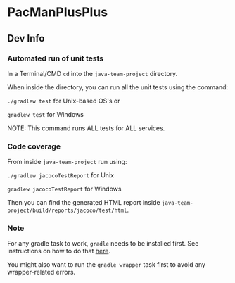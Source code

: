 # PacManPlusPlus

## Dev Info

### Automated run of unit tests
In a Terminal/CMD `cd` into the `java-team-project` directory.

When inside the directory, you can run all the unit tests using the command:

`./gradlew test` for Unix-based OS's or

`gradlew test` for Windows

NOTE: This command runs ALL tests for ALL services.

### Code coverage
From inside `java-team-project` run using:

`./gradlew jacocoTestReport` for Unix

`gradlew jacocoTestReport` for Windows

Then you can find the generated HTML report inside
`java-team-project/build/reports/jacoco/test/html`.

### Note
For any gradle task to work, `gradle` needs to be installed first. See instructions on how to do that [here](https://docs.gradle.org/current/userguide/installation.html).

You might also want to run the `gradle wrapper` task first to avoid any wrapper-related errors.
